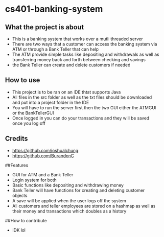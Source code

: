 # cs401-banking-system

## What the project is about
- This is a banking system that works over a mutli threaded server
- There are two ways that a customer can access the banking system via ATM or through a Bank Teller that can help
- The ATM provide simple tasks like depositing and withdrawals as well as transferring money back and forth between checking and savings
- the Bank Teller can create and delete customers if needed

## How to use
- This project is to be ran on an IDE thtat supports Java
- All files in the src folder as well as the txt files should be downloaded and put into a project folder in the IDE
- You will have to run the server first then the two GUI either the ATMGUI or the BankTellerGUI
- Once logged in you can do your transactions and they will be saved once you log off

## Credits
- https://github.com/joshualchung
- https://github.com/BurandonC

##Features
- GUI for ATM and a Bank Teller
- Login system for both
- Basic functions like depositing and withdrawing money
- Bank Teller will have functions for creating and deleting customer objects
- A save will be applied when the user logs off the system
- All customers and teller employees are stored on a hashmap as well as their money and transactions which doubles as a history

##How to contribute
- IDK lol
